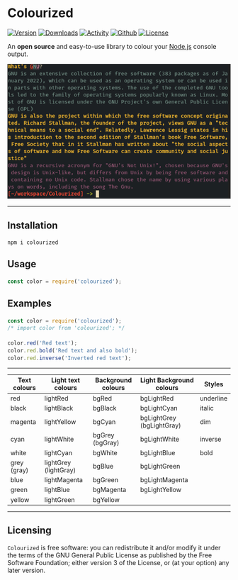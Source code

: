 # Colourized

[![Version](https://img.shields.io/npm/v/colourized?color=red&logo=npm&style=for-the-badge)](https://www.npmjs.com/package/colourized)
[![Downloads](https://img.shields.io/npm/dw/colourized?logo=npm&style=for-the-badge)](https://www.npmjs.com/package/colourized)
[![Activity](https://img.shields.io/github/last-commit/prxvvy/Colourized?color=blue&logo=github&style=for-the-badge)](https://github.com/prxvvy/Colourized)
[![Github](https://img.shields.io/github/package-json/v/prxvvy/Colourized?color=yellow&logo=github&style=for-the-badge)](https://github.com/prxvvy/Colourized)
[![License](https://img.shields.io/github/license/prxvvy/Colourized?color=brown&logo=gnu&style=for-the-badge)](https://github.com/prxvvy/Colourized/blob/master/COPYING)

An **open source** and easy-to-use library to colour your [Node.js](https://nodejs.org/en/) console output.

![colours](https://github.com/prxvvy/Colourized/blob/master/screenshots/a.jpg 'a')

---

## Installation

```
npm i colourized
```

## Usage

```js
const color = require('colourized');
```

## Examples

```js
const color = require('colourized');
/* import color from 'colourized'; */

color.red('Red text');
color.red.bold('Red text and also bold');
color.red.inverse('Inverted red text');
```

---

| Text colours | Light text colours    | Background colours | Light Background colours  | Styles    |
| ------------ | --------------------- | ------------------ | ------------------------- | --------- |
| red          | lightRed              | bgRed              | bgLightRed                | underline |
| black        | lightBlack            | bgBlack            | bgLightCyan               | italic    |
| magenta      | lightYellow           | bgCyan             | bgLightGrey (bgLightGray) | dim       |
| cyan         | lightWhite            | bgGrey (bgGray)    | bgLightWhite              | inverse   |
| white        | lightCyan             | bgWhite            | bgLightBlue               | bold      |
| grey (gray)  | lightGrey (lightGray) | bgBlue             | bgLightGreen              |
| blue         | lightMagenta          | bgGreen            | bgLightMagenta            |
| green        | lightBlue             | bgMagenta          | bgLightYellow             |
| yellow       | lightGreen            | bgYellow           |

---

## Licensing

`Colourized` is free software: you can redistribute it and/or modify
it under the terms of the GNU General Public License as published by
the Free Software Foundation; either version 3 of the License, or
(at your option) any later version.
